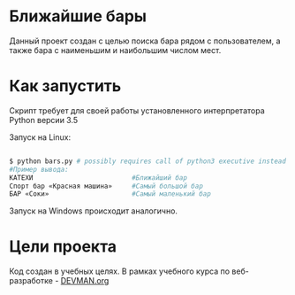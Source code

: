 # Ближайшие бары

Данный проект создан с целью поиска бара рядом с пользователем, а также бара с наименьшим и наибольшим числом мест. 

# Как запустить

Скрипт требует для своей работы установленного интерпретатора Python версии 3.5

Запуск на Linux:

```bash

$ python bars.py # possibly requires call of python3 executive instead of just python
#Пример вывода:
КАТЕХИ                         #Ближайший бар
Спорт бар «Красная машина»     #Самый большой бар
БАР «Соки»                     #Самый маленький бар

```

Запуск на Windows происходит аналогично.

# Цели проекта

Код создан в учебных целях. В рамках учебного курса по веб-разработке - [DEVMAN.org](https://devman.org)

